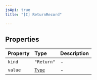 ```yaml
---
jsApi: true
title: "[I] ReturnRecord"

---
```

## Properties

| Property | Type | Description |
| :------ | :------ | :------ |
| `kind` | `"Return"` | - |
| `value` | [`Type`](../type-aliases/Type.md) | - |
